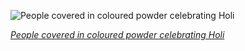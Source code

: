 
![People covered in coloured powder celebrating Holi](https://upload.wikimedia.org/wikipedia/commons/thumb/b/b2/Barsana_Holi_Festival.jpg/600px-Barsana_Holi_Festival.jpg)

*[People covered in coloured powder celebrating Holi](https://wikipedia.org/wiki/File:Barsana_Holi_Festival.jpg)*
